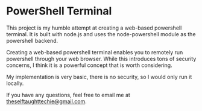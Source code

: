 # PowerShell Terminal #

This project is my humble attempt at creating a web-based powershell terminal.  It is built with node.js and uses the node-powershell module as the powershell backend.

Creating a web-based powershell terminal enables you to remotely run powershell through your web browser.  While this introduces tons of security concerns, I think it is a powerful concept that is worth considering.

My implementation is very basic, there is no security, so I would only run it locally.

If you have any questions, feel free to email me at theselftaughttechie@gmail.com.
